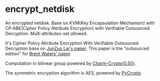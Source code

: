 # encrypt_netdisk
An encrypted netdisk. Base on KVM(Key Encapsulation Mechanism) with CP-ABE(Cipher Policy Attribute Encryption) with Verifiable Outsourced Decryption. Multi attributes-set allowed.

It's Cipher Policy Attribute Encryption With Verifiable Outsourced Decryption base on [JunZuo Lai's paper](http://ieeexplore.ieee.org/document/6553162/). This paper is the "outsourced edition" for [Brent Waters' paper](https://eprint.iacr.org/2008/290.pdf).

Computation in bilinear group powered by [Charm-Crypto(0.50)](http://charm-crypto.io/).

The symmetric encryption algorithm is AES, powered by [PyCrypto](https://github.com/dlitz/pycrypto)

